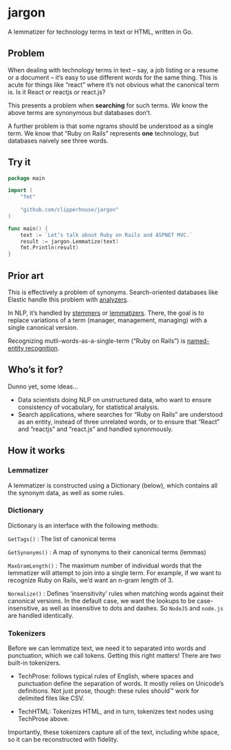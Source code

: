 # jargon
A lemmatizer for technology terms in text or HTML, written in Go.

## Problem
When dealing with technology terms in text – say, a job listing or a resume or a document – 
it’s easy to use different words for the same thing. This is acute for things like “react” where it’s not obvious
what the canonical term is. Is it React or reactjs or react.js?

This presents a problem when **searching** for such terms. _We_ know the above terms are synonymous but databases don’t.

A further problem is that some ngrams should be understood as a single term. We know that “Ruby on Rails” represents 
**one** technology, but databases naively see three words.


## Try it

```go
package main

import (
    "fmt"
    
    "github.com/clipperhouse/jargon"
)

func main() {
    text := `Let’s talk about Ruby on Rails and ASPNET MVC.`
    result := jargon.Lemmatize(text)
    fmt.Println(result)
}
```

## Prior art
This is effectively a problem of synonyms. Search-oriented databases like Elastic handle this problem with [analyzers](https://www.elastic.co/guide/en/elasticsearch/reference/current/analysis-analyzers.html).

In NLP, it’s handled by [stemmers](https://en.wikipedia.org/wiki/Stemming) or [lemmatizers](https://en.wikipedia.org/wiki/Lemmatisation). There, the goal is to replace variations of a term (manager, management, managing) with a single canonical version.

Recognizing mutli-words-as-a-single-term (“Ruby on Rails”) is [named-entity recognition](https://en.wikipedia.org/wiki/Named-entity_recognition).

## Who’s it for?
Dunno yet, some ideas…

- Data scientists doing NLP on unstructured data, who want to ensure consistency of vocabulary, for statistical analysis.
- Search applications, where searches for “Ruby on Rails” are understood as an entity, instead of three unrelated words, or to ensure that “React” and “reactjs” and “react.js” and handled synonmously.

## How it works

### Lemmatizer
A lemmatizer is constructed using a Dictionary (below), which contains all the synonym data, as well as some rules.

### Dictionary
Dictionary is an interface with the following methods:

`GetTags()` : The list of canonical terms

`GetSynonyms()` : A map of synonyms to their canonical terms (lemmas)

`MaxGramLength()` : The maximum number of individual words that the lemmatizer will attempt to join into a single term. For example, if we want to recognize Ruby on Rails, we’d want an n-gram length of 3.

`Normalize()` : Defines ‘insensitivity’ rules when matching words against their canonical versions. In the default case, we want the lookups to be case-insensitive, as well as insensitive to dots and dashes. So `NodeJS` and `node.js` are handled identically.

### Tokenizers
Before we can lemmatize text, we need it to separated into words and punctuation, which we call tokens. Getting this right matters! There are two built-in tokenizers.

- TechProse: follows typical rules of English, where spaces and punctuation define the separation of words. It mostly relies on Unicode’s definitions. Not just prose, though: these rules should™️ work for delimited files like CSV.

- TechHTML: Tokenizes HTML, and in turn, tokenizes text nodes using TechProse above.

Importantly, these tokenizers capture all of the text, including white space, so it can be reconstructed with fidelity.
